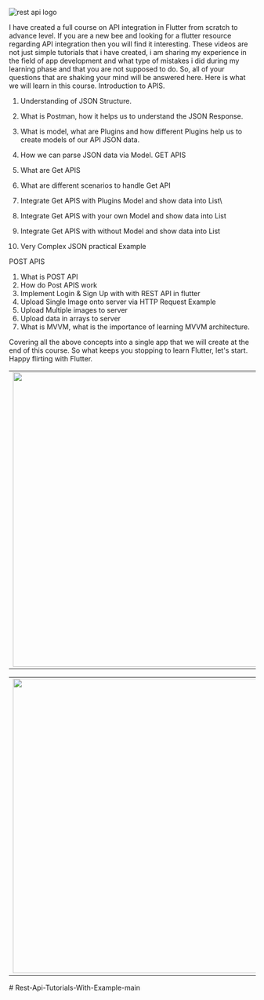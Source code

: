 ![rest api logo](https://user-images.githubusercontent.com/47206155/156525375-e7bf5e18-1fba-49a1-86aa-bfa64f91d5e4.png)


I have created a full course on API integration in Flutter from scratch to advance level. If you are a new bee and looking for a flutter resource regarding API integration then you will find it interesting. These videos are not just simple tutorials that i have created, i am sharing my experience in the field of app development and what type of mistakes i did during my learning phase and that you are not supposed to do. So, all of your questions that are shaking your mind will be answered here.
Here is what we will learn in this course.
 Introduction to APIS.
1. Understanding of JSON Structure.
2. What is Postman, how it helps us to understand the JSON Response.
3. What is model, what are Plugins and how  different Plugins help us to create models of our API JSON data. 
4. How we can parse JSON data via Model.
GET APIS

1. What are Get APIS 
2. What are different scenarios to handle Get API
3. Integrate Get APIS with Plugins Model and show data into List\
4. Integrate Get APIS with your own Model and show data into List
5. Integrate Get APIS with without Model and show data into List
6. Very Complex JSON practical Example

POST APIS
1. What is POST API
2. How do Post APIS work 
3. Implement Login & Sign Up with with REST API in flutter
4. Upload Single Image onto server via HTTP Request Example 
5. Upload Multiple images to server 
6. Upload data in arrays to server 
7. What is MVVM, what is the importance of learning MVVM architecture. 

Covering all the above concepts into a single app that we will create at the end of this course.
So what keeps you stopping to learn Flutter, let's start.
Happy flirting with Flutter.

<table>
 
  <tr>
    <td valign="top"><img src="https://user-images.githubusercontent.com/47206155/156328036-4525a427-5eff-4230-9afc-7122bf953982.png" height="600"></td>
    <td valign="top"><img src="https://user-images.githubusercontent.com/47206155/156328094-95ce1160-6c54-4b27-8f5a-01e1f18217ef.png" height="600"></td>   
  </tr>
 </table>
 
 <table>
 
  <tr>
    <td valign="top"><img src="https://user-images.githubusercontent.com/47206155/156328072-6dfcb9a6-67b6-4518-afda-75629beea632.png" height="600"></td>
    <td valign="top"><img src="https://user-images.githubusercontent.com/47206155/156328080-fd9fd491-854f-4c8c-b3a4-33e8083e58aa.png" height="600"></td>   
  </tr>
 </table>

#   R e s t - A p i - T u t o r i a l s - W i t h - E x a m p l e - m a i n  
 